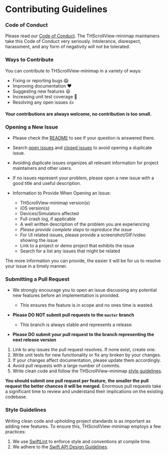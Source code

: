 # Contributing Guidelines

### Code of Conduct


Please read our [Code of Conduct](https://github.com/TileImageTeamiOS/THScrollView-minimap/blob/master/Code_of_Conduct.md).
The THScrollView-minimap maintainers take this Code of Conduct very seriously. Intolerance, disrespect, harassment, and any form of negativity will not be tolerated.

### Ways to Contribute

You can contribute to THScrollView-minimap in a variety of ways:

- Fixing or reporting bugs :scream:
- Improving documentation :heart:
- Suggesting new features :smiley:
- Increasing unit test coverage :pray:
- Resolving any open issues :+1:


**Your contributions are always welcome, no contribution is too small.**

### Opening a New Issue

- Please check the [README](https://github.com/TileImageTeamiOS/THScrollView-minimap/blob/master/README.md) to see if your question is answered there.
- Search [open issues](https://github.com/TileImageTeamiOS/THScrollView-minimap/issues?q=is%3Aopen+is%3Aissue) and [closed issues](https://github.com/TileImageTeamiOS/THScrollView-minimap/issues?q=is%3Aissue+is%3Aclosed) to avoid opening a duplicate issue.
- Avoiding duplicate issues organizes all relevant information for project maintainers and other users.
- If no issues represent your problem, please open a new issue with a good title and useful description.

- Information to Provide When Opening an Issue:
    - THScrollView-minimap version(s)
    - iOS version(s)
    - Devices/Simulators affected
    - Full crash log, if applicable
    - A well written description of the problem you are experiencing
    - *Please provide complete steps to reproduce the issue*
    - For UI related issues, please provide a screenshot/GIF/video showing the issue
    - Link to a project or demo project that exhibits the issue
    - Search for a list any issues that might be related

The more information you can provide, the easier it will be for us to resolve your issue in a timely manner.

### Submitting a Pull Request

- We strongly encourage you to open an issue discussing any potential new features before an implementation is provided.
    - This ensures the feature is in scope and no ones time is wasted.

- **Please DO NOT submit pull requests to the `master` branch**
    - This branch is always stable and represents a release.

- **Please DO submit your pull request to the branch representing the next release version**

1. Link to any issues the pull request resolves. If none exist, create one.
2. Write unit tests for new functionality or fix any broken by your changes.
3. If your changes affect documentation, please update them accordingly.
4. Avoid pull requests with a large number of commits.
5. Write clean code and follow the THScrollView-minimap [style guidelines](#style-guidelines).

**You should submit one pull request per feature, the smaller the pull request the better chances it will be merged.**
Enormous pull requests take a significant time to review and understand their implications on the existing codebase.

### Style Guidelines

Writing clean code and upholding project standards is as important as adding new features. To ensure this, THScrollView-minimap employs a few practices:

1. We use [SwiftLint](https://github.com/realm/SwiftLint) to enforce style and conventions at compile time.
2. We adhere to the [Swift API Design Guidelines](https://swift.org/documentation/api-design-guidelines/).
